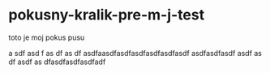 pokusny-kralik-pre-m-j-test
===========================

toto je moj pokus pusu

a sdf asd
f as
df as
df asdfaasdfasdfasdfasdfasdfasdf
asdfasdfasdf
asdf
as
df
asdf
as
dfasdfasdfasdfadf
